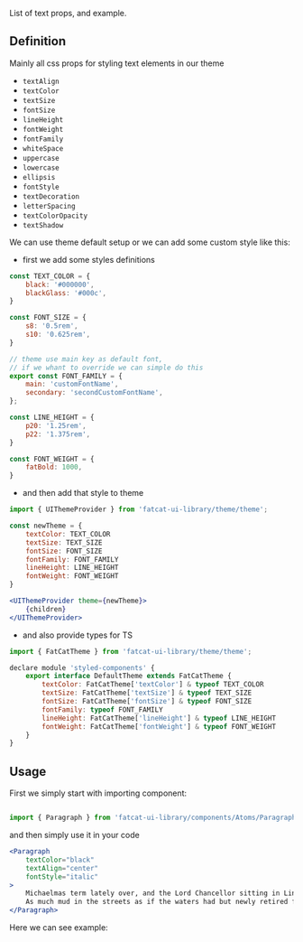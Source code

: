 List of text props, and example.

## 	Definition

Mainly all css props for styling text elements in our theme

- `textAlign`
- `textColor`
- `textSize`
- `fontSize`
- `lineHeight`
- `fontWeight`
- `fontFamily`
- `whiteSpace`
- `uppercase`
- `lowercase`
- `ellipsis`
- `fontStyle`
- `textDecoration`
- `letterSpacing`
- `textColorOpacity`
- `textShadow`

We can use theme default setup or we can add some custom style like this:

- first we add some styles definitions

```jsx
const TEXT_COLOR = {
	black: '#000000',
	blackGlass: '#000c',
}

const FONT_SIZE = {
	s8: '0.5rem',
	s10: '0.625rem',
}

// theme use main key as default font,
// if we whant to override we can simple do this
export const FONT_FAMILY = {
	main: 'customFontName',
	secondary: 'secondCustomFontName',
};

const LINE_HEIGHT = {
	p20: '1.25rem',
	p22: '1.375rem',
}

const FONT_WEIGHT = {
	fatBold: 1000,
}
```
- and then add that style to theme

```jsx
import { UIThemeProvider } from 'fatcat-ui-library/theme/theme';

const newTheme = {
	textColor: TEXT_COLOR
	textSize: TEXT_SIZE
	fontSize: FONT_SIZE
	fontFamily: FONT_FAMILY
	lineHeight: LINE_HEIGHT
	fontWeight: FONT_WEIGHT
}

<UIThemeProvider theme={newTheme}>
	{children}
</UIThemeProvider>
```

- and also provide types for TS

```jsx
import { FatCatTheme } from 'fatcat-ui-library/theme/theme';

declare module 'styled-components' {
	export interface DefaultTheme extends FatCatTheme {
		textColor: FatCatTheme['textColor'] & typeof TEXT_COLOR
		textSize: FatCatTheme['textSize'] & typeof TEXT_SIZE
		fontSize: FatCatTheme['fontSize'] & typeof FONT_SIZE
		fontFamily: typeof FONT_FAMILY
		lineHeight: FatCatTheme['lineHeight'] & typeof LINE_HEIGHT
		fontWeight: FatCatTheme['fontWeight'] & typeof FONT_WEIGHT
	}
}
```

## Usage 

First we simply start with importing component:

```jsx

import { Paragraph } from 'fatcat-ui-library/components/Atoms/Paragraph';

```

and then simply use it in your code

```jsx
<Paragraph
	textColor="black"
	textAlign="center"
	fontStyle="italic"
>
	Michaelmas term lately over, and the Lord Chancellor sitting in Lincoln's Inn Hall. Implacable November weather.
	As much mud in the streets as if the waters had but newly retired from the face of the earth.
</Paragraph>
```

Here we can see example:

